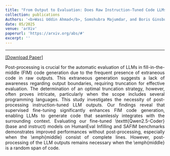 ```yaml
---
title: "From Output to Evaluation: Does Raw Instruction-Tuned Code LLMs Output Suffice for Fill-in-the-Middle Code Generation?"
collection: publications
Authors: '<b>Wasi Uddin Ahmad</b>, Somshubra Majumdar, and Boris Ginsburg.'
date: 05/2025
venue: 'arXiv'
paperurl: 'https://arxiv.org/abs/#'
excerpt: ''
---
```

---
<a href='https://arxiv.org/pdf/#' target="_blank">[Download Paper]</a>
<p align="justify">
Post-processing is crucial for the automatic evaluation of LLMs in fill-in-the-middle (FIM) code generation due to the frequent presence of extraneous code in raw outputs. This extraneous generation suggests a lack of awareness regarding 
  output boundaries, requiring truncation for effective evaluation. The determination of an optimal truncation strategy, however, often proves intricate, particularly when the scope includes several programming languages. This study 
  investigates the necessity of post-processing instruction-tuned LLM outputs. Our findings reveal that supervised fine-tuning significantly enhances FIM code generation, enabling LLMs to generate code that seamlessly integrates with the 
  surrounding context. Evaluating our fine-tuned \texttt{Qwen2.5-Coder} (base and instruct) models on HumanEval Infilling and SAFIM benchmarks demonstrates improved performances without post-processing, especially when the \emph{middle} 
  consist of complete lines. However, post-processing of the LLM outputs remains necessary when the \emph{middle} is a random span of code.
</p>
